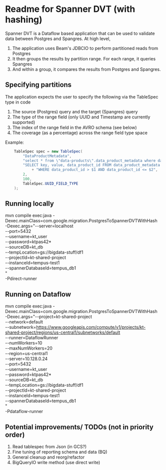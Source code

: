 # Readme for Spanner DVT (with hashing)

Spanner DVT is a Dataflow based application that can be used to validate data between Postgres and Spangres. At high level,
1. The application uses Beam's JDBCIO to perform partitioned reads from Postgres
2. It then groups the results by partition range. For each range, it queries Spangres
3. And within a group, it compares the results from Postgres and Spangres.

## Specifying partitions

The application expects the user to specify the following via the TableSpec type in code

1. The source (Postgres) query and the target (Spangres) query
2. The type of the range field (only UUID and Timestamp are currently supported)
3. The index of the range field in the AVRO schema (see below)
4. The coverage (as a percentage) across the range field type space

Example:

```java
    TableSpec spec = new TableSpec(
        "DataProductMetadata",
        "select * from \"data-products\".data_product_metadata where data_product_id > uuid(?) and data_product_id <= uuid(?)",
        "SELECT key, value, data_product_id FROM data_product_metadata "
            + "WHERE data_product_id > $1 AND data_product_id <= $2",
        2,
        100,
        TableSpec.UUID_FIELD_TYPE
    );
```

## Running locally

mvn compile exec:java -Dexec.mainClass=com.google.migration.PostgresToSpannerDVTWithHash \
-Dexec.args="--server=localhost \
--port=5432 \
--username=kt_user \
--password=ktpas42* \
--sourceDB=kt_db \
--tempLocation=gs://bigdata-stuff/df1 \
--projectId=kt-shared-project \
--instanceId=tempus-test1 \
--spannerDatabaseId=tempus_db1 \
" \
-Pdirect-runner

## Running on Dataflow

mvn compile exec:java -Dexec.mainClass=com.google.migration.PostgresToSpannerDVTWithHash \
-Dexec.args="--project=kt-shared-project \
--network=default \
--subnetwork=https://www.googleapis.com/compute/v1/projects/kt-shared-project/regions/us-central1/subnetworks/default \
--runner=DataflowRunner \
--numWorkers=10 \
--maxNumWorkers=20 \
--region=us-central1 \
--server=10.128.0.24 \
--port=5432 \
--username=kt_user \
--password=ktpas42* \
--sourceDB=kt_db \
--tempLocation=gs://bigdata-stuff/df1 \
--projectId=kt-shared-project \
--instanceId=tempus-test1 \
--spannerDatabaseId=tempus_db1 \
" \
-Pdataflow-runner

## Potential improvements/ TODOs (not in priority order)
1. Read tablespec from Json (in GCS?)
2. Fine tuning of reporting schema and data (BQ)
3. General cleanup and reorg/refactor
4. BigQueryIO write method (use direct write)